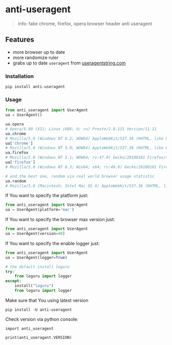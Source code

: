 # anti-useragent



> info: fake chrome, firefox, opera browser header anti useragent

## Features

- more browser up to date
- more randomize ruler
- grabs up to date `useragent` from [useragentstring.com](http://useragentstring.com/)

### Installation

```shell
pip install anti-useragent
```

### Usage

```python
from anti_useragent import UserAgent
ua = UserAgent()

ua.opera
# Opera/9.80 (X11; Linux i686; U; ru) Presto/2.8.131 Version/11.11
ua.chrome
# Mozilla/5.0 (Windows NT 6.2; WOW64) AppleWebKit/537.36 (KHTML, like Gecko) Chrome/27.0.1453.93 Safari/537.36
ua['chrome']
# Mozilla/5.0 (Windows NT 5.0; WOW64) AppleWebKit/537.36 (KHTML, like Gecko) Chrome/60.2.3576.5 Safari/537.36
ua.firefox
# Mozilla/5.0 (Windows NT 5.1; WOW64; rv:47.0) Gecko/20100101 Firefox/45.0
ua['firefox']
# Mozilla/5.0 (Windows NT 6.3; Win64; x64; rv:49.0) Gecko/20100101 Firefox/31.0

# and the best one, random via real world browser usage statistic
ua.random
# Mozilla/5.0 (Macintosh; Intel Mac OS X) AppleWebKit/537.36 (KHTML, like Gecko) Chrome/71.3.8610.5 Safari/537.36
```



If You want to  specify the platform just: 

```python
from anti_useragent import UserAgent
ua = UserAgent(platform='mac')
```

If You want to  specify the browser max version just: 

```python
from anti_useragent import UserAgent
ua = UserAgent(version=90)
```

If You want to  specify the enable logger just: 

```python
from anti_useragent import UserAgent
ua = UserAgent(logger=True)

# the default install loguru
try:
    from loguru import logger
except:
    install("loguru")
    from loguru import logger
```



Make sure that You using latest version

```
pip install -U anti-useragent
```

Check version via python console: 

```
import anti_useragent

print(anti_useragent.VERSION)
```

